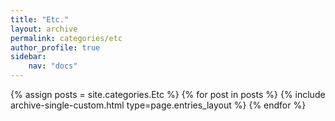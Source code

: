 ```yaml
---
title: "Etc."
layout: archive
permalink: categories/etc
author_profile: true
sidebar:
    nav: "docs"    
---
```


{% assign posts = site.categories.Etc %}
{% for post in posts %} {% include archive-single-custom.html type=page.entries_layout %} {% endfor %}

